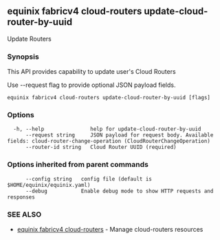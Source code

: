 ## equinix fabricv4 cloud-routers update-cloud-router-by-uuid

Update Routers

### Synopsis

This API provides capability to update user's Cloud Routers

Use --request flag to provide optional JSON payload fields.

```
equinix fabricv4 cloud-routers update-cloud-router-by-uuid [flags]
```

### Options

```
  -h, --help               help for update-cloud-router-by-uuid
      --request string     JSON payload for request body. Available fields: cloud-router-change-operation (CloudRouterChangeOperation)
      --router-id string   Cloud Router UUID (required)
```

### Options inherited from parent commands

```
      --config string   config file (default is $HOME/equinix/equinix.yaml)
      --debug           Enable debug mode to show HTTP requests and responses
```

### SEE ALSO

* [equinix fabricv4 cloud-routers](equinix_fabricv4_cloud-routers.md)	 - Manage cloud-routers resources

